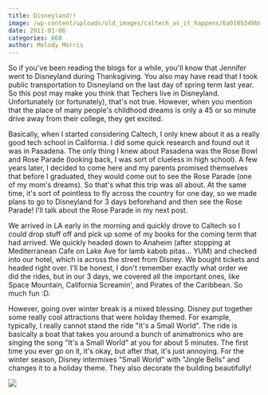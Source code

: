 ```yaml
---
title: Disneyland!!
image: /wp-content/uploads/old_images/caltech_as_it_happens/6a0105349b8251970b0147e1398b31970b.jpg
date: 2011-01-06
categories: 668
author: Melody Morris
---
```



So if you've been reading the blogs for a while, you'll know that Jennifer went to Disneyland during Thanksgiving. You also may have read that I took public transportation to Disneyland on the last day of spring term last year. So this post may make you think that Techers live in Disneyland. Unfortunately (or fortunately), that's not true. However, when you mention that the place of many people's childhood dreams is only a 45 or so minute drive away from their college, they get excited.

Basically, when I started considering Caltech, I only knew about it as a really good tech school in California. I did some quick research and found out it was in Pasadena. The only thing I knew about Pasadena was the Rose Bowl and Rose Parade (looking back, I was sort of clueless in high school). A few years later, I decided to come here and my parents promised themselves that before I graduated, they would come out to see the Rose Parade (one of my mom's dreams). So that's what this trip was all about. At the same time, it's sort of pointless to fly across the country for one day, so we made plans to go to Disneyland for 3 days beforehand and then see the Rose Parade! I'll talk about the Rose Parade in my next post.

We arrived in LA early in the morning and quickly drove to Caltech so I could drop stuff off and pick up some of my books for the coming term that had arrived. We quickly headed down to Anaheim (after stopping at Mediterranean Cafe on Lake Ave for lamb kabob pitas... YUM) and checked into our hotel, which is across the street from Disney. We bought tickets and headed right over. I'll be honest, I don't remember exactly what order we did the rides, but in our 3 days, we covered all the important ones, like Space Mountain, California Screamin', and Pirates of the Caribbean. So much fun :D.

However, going over winter break is a mixed blessing. Disney put together some really cool attractions that were holiday themed. For example, typically, I really cannot stand the ride "It's a Small World". The ride is basically a boat that takes you around a bunch of animatronics who are singing the song "It's a Small World" at you for about 5 minutes. The first time you ever go on it, it's okay, but after that, it's just annoying. For the winter season, Disney intermixes "Small World" with "Jingle Bells" and changes it to a holiday theme. They also decorate the building beautifully!


![](/old_images/caltech_as_it_happens/6a0105349b8251970b0147e1398cef970b.jpg)
